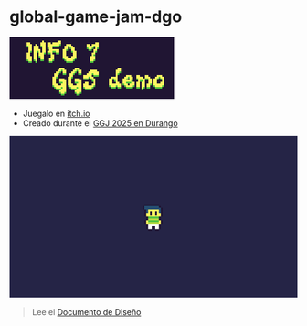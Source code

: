 # global-game-jam-dgo

![Game Title](title.png)

- Juegalo en [itch.io](https://septum.itch.io/info-7-demo)
- Creado durante el [GGJ 2025 en Durango](https://globalgamejam.org/jam-sites/2025/global-game-jam-durango)

![Game Screenshot](screenshot.png)

> Lee el [Documento de Diseño](docs/gdd.md)

